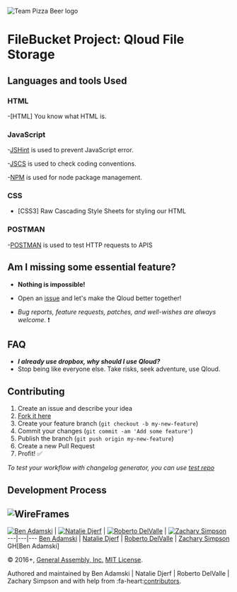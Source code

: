 ![Team Pizza Beer logo](http://i.imgur.com/s1n7Uf4.png)

# FileBucket Project: Qloud File Storage




## Languages and tools Used

### HTML

  -[HTML] You know what HTML is.

### JavaScript

  -[JSHint](http://www.jshint.com/docs/) is used to prevent JavaScript error.

  -[JSCS](https://npmjs.org/package/jscs) is used to check coding conventions.

  -[NPM](https://www.npmjs.com/) is used for node package management.

### CSS

  - [CSS3] Raw Cascading Style Sheets for styling our HTML

### POSTMAN

  -[POSTMAN](https://www.getpostman.com/) is used to test HTTP requests to APIS

  ## Am I missing some essential feature?

  - **Nothing is impossible!**

  - Open an [issue](https://github.com/PizzaBeer/filebucket-front-end/issues/new) and let's make the Qloud better together!

  - *Bug reports, feature requests, patches, and well-wishes are always welcome.* :heavy_exclamation_mark:

  ## FAQ

  - ***I already use dropbox, why should I use Qloud?***
  - Stop being like everyone else. Take risks, seek adventure, use Qloud.

  ## Contributing

1. Create an issue and describe your idea
2. [Fork it here](https://github.com/PizzaBeer)
3. Create your feature branch (`git checkout -b my-new-feature`)
4. Commit your changes (`git commit -am 'Add some feature'`)
5. Publish the branch (`git push origin my-new-feature`)
6. Create a new Pull Request
7. Profit! :white_check_mark:

*To test your workflow with changelog generator, you can use [test repo](https://github.com/skywinder/changelog_test/)*

## Development Process








## ![WireFrames](https://i.gyazo.com/0ccac675be470898568f60699475d4d7.png)

[![Ben Adamski](https://avatars1.githubusercontent.com/u/16841950?v=3&s=460)](https://github.com/benjamski) | [![Natalie Djerf](https://avatars3.githubusercontent.com/u/17814071?v=3&s=460)](https://github.com/natdjerf) | [![Roberto DelValle](https://avatars1.githubusercontent.com/u/17518260?v=3&s=400)](https://github.com/rdelvallej32) | [![Zachary Simpson](https://avatars2.githubusercontent.com/u/9722944?v=3&s=400)](https://github.com/cuprous)
---|---|---
[Ben Adamski](https://benjamski.com) | [Natalie Djerf](https://github.com/natdjerf) | [Roberto DelValle](https://github.com/rdelvallej32) | [Zachary Simpson](https://github.com/cuprous)
GH[Ben Adamski]


© 2016+, [General Assembly, Inc.](http://generalassemb.ly) [MIT License].<br>


Authored and maintained by Ben Adamski | Natalie Djerf | Roberto DelValle | Zachary Simpson and with help from :fa-heart:[contributors](https://github.com/PizzaBeer/filebucket-front-end/graphs/contributors).

[MIT License]: http://mit-license.org/

